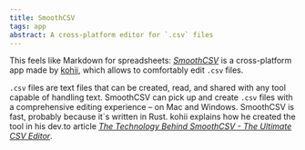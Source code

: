 ```yaml
---
title: SmoothCSV
tags: app
abstract: A cross-platform editor for `.csv` files
---
```

This feels like Markdown for spreadsheets: [<cite>SmoothCSV</cite>](https://smoothcsv.com) is a cross-platform app made by [kohii](https://github.com/kohii), which allows to comfortably edit `.csv` files.

`.csv` files are text files that can be created, read, and shared with any tool capable of handling text. SmoothCSV can pick up and create `.csv`  files with a comprehensive editing experience – on Mac and Windows. SmoothCSV is fast, probably because it´s written in Rust. kohii explains how he created the tool in his dev.to article [<cite>The Technology Behind SmoothCSV - The Ultimate CSV Editor</cite>](https://dev.to/kohii/the-technology-behind-smoothcsv-the-ultimate-csv-editor-3lg0).